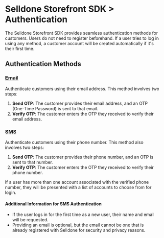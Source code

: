 # Selldone Storefront SDK > Authentication

The Selldone Storefront SDK provides seamless authentication methods for customers. Users do not need to register beforehand. If a user tries to log in using any method, a customer account will be created automatically if it's their first time.

## Authentication Methods

### [Email](./email)

Authenticate customers using their email address. This method involves two steps:

1. **Send OTP**: The customer provides their email address, and an OTP (One-Time Password) is sent to that email.
2. **Verify OTP**: The customer enters the OTP they received to verify their email address.

### [SMS](./sms)

Authenticate customers using their phone number. This method also involves two steps:

1. **Send OTP**: The customer provides their phone number, and an OTP is sent to that number.
2. **Verify OTP**: The customer enters the OTP they received to verify their phone number.

If a user has more than one account associated with the verified phone number, they will be presented with a list of accounts to choose from for login.

#### Additional Information for SMS Authentication

- If the user logs in for the first time as a new user, their name and email will be requested.
- Providing an email is optional, but the email cannot be one that is already registered with Selldone for security and privacy reasons.


